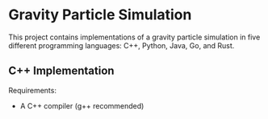 # Gravity Particle Simulation

This project contains implementations of a gravity particle simulation in five different programming languages: C++, Python, Java, Go, and Rust.

## C++ Implementation

Requirements:
- A C++ compiler (g++ recommended)
